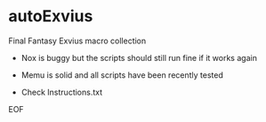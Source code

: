 # autoExvius
Final Fantasy Exvius macro collection

- Nox is buggy but the scripts should still run fine if it works again

- Memu is solid and all scripts have been recently tested

- Check Instructions.txt

EOF